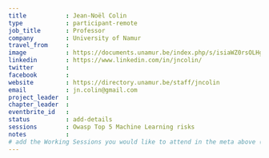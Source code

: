 ```yaml
---
title           : Jean-Noël Colin
type            : participant-remote
job_title       : Professor
company         : University of Namur  
travel_from     :
image           : https://documents.unamur.be/index.php/s/isiaWZ0rsOLHgHE
linkedin        : https://www.linkedin.com/in/jncolin/
twitter         :
facebook        : 
website         : https://directory.unamur.be/staff/jncolin
email           : jn.colin@gmail.com
project_leader  :
chapter_leader  :
eventbrite_id   :
status          : add-details
sessions        : Owasp Top 5 Machine Learning risks
notes           :
# add the Working Sessions you would like to attend in the meta above (use the session's title) e.g. sessions (one per line): -Security Playbooks Diagrams -Hackathon Daily Sessions
---
```


<!-- put more details about participant here -->
